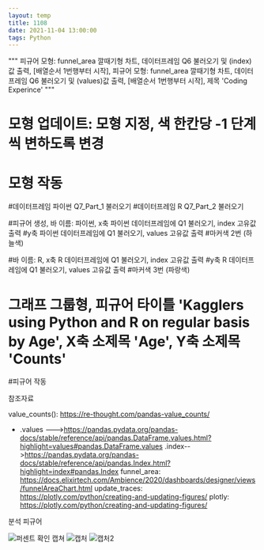 ```yaml
---
layout: temp
title: 1108
date: 2021-11-04 13:00:00
tags: Python
---
```


""" 피규어 모형: funnel_area 깔때기형 차트, 데이터프레임 Q6 불러오기 및 (index)값 출력, [배열순서 1번행부터 시작], 
피규어 모형: funnel_area 깔때기형 차트, 데이터프레임 Q6 불러오기 및 (values)값 출력, [배열순서 1번행부터 시작], 제목 'Coding Experince' """

# 모형 업데이트: 모형 지정, 색 한칸당 -1 단계씩 변하도록 변경

# 모형 작동

#데이터프레임 파이썬 Q7_Part_1 불러오기
#데이터프레임 R Q7_Part_2 불러오기

#피규어 생성, 바 이름: 파이썬, x축 파이썬 데이터프레임에 Q1 불러오기, index 고유값 출력
#y축 파이썬 데이터프레임에 Q1 불러오기, values 고유값 출력
#마커색 2번 (하늘색)

#바 이름: R, x축 R 데이터프레임에 Q1 불러오기, index 고유값 출력
#y축 R 데이터프레임에 Q1 불러오기, values 고유값 출력
#마커색 3번 (파랑색)

# 그래프 그룹형, 피규어 타이틀 'Kagglers using Python and R on regular basis by Age', X축 소제목 'Age', Y축 소제목 'Counts'
#피규어 작동

참조자료

value_counts(): https://re-thought.com/pandas-value_counts/
+ .values --->https://pandas.pydata.org/pandas-docs/stable/reference/api/pandas.DataFrame.values.html?highlight=values#pandas.DataFrame.values
.index-->https://pandas.pydata.org/pandas-docs/stable/reference/api/pandas.Index.html?highlight=index#pandas.Index
funnel_area: https://docs.elixirtech.com/Ambience/2020/dashboards/designer/views/funnelAreaChart.html
update_traces: https://plotly.com/python/creating-and-updating-figures/
plotly: https://plotly.com/python/creating-and-updating-figures/

분석 피규어

![퍼센트 확인 캡쳐](https://user-images.githubusercontent.com/93235484/140859242-ae4a045e-3288-40c1-97e1-f6d218c8f19d.PNG)
![캡처](https://user-images.githubusercontent.com/93235484/140859245-efd4095c-899d-42fe-ae9c-ac06261f8f78.PNG)
![캡처2](https://user-images.githubusercontent.com/93235484/140859244-02d10b20-70f7-405d-8ddf-ff1618b6192d.PNG)